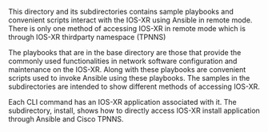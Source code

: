 This directory and its subdirectories contains sample playbooks and convenient scripts interact with the IOS-XR using Ansible in remote mode.  There is only one method of accessing IOS-XR in remote mode which is through IOS-XR thirdparty namespace (TPNNS)

The playbooks that are in the base directory are those that provide the commonly used functionalities in network software configuration and maintenance on the IOS-XR.  Along with these playbooks are convenient scripts used to invoke Ansible using these playbooks.  The samples in the subdirectories are intended to show different methods of accessing IOS-XR.

Each CLI command has an IOS-XR application associated with it.  The subdirectory, install, shows how to directly access IOS-XR install application through Ansible and Cisco TPNNS.
